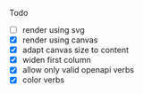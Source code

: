 Todo
- [ ] render using svg 
- [x] render using canvas 
- [x] adapt canvas size to content
- [x] widen first column
- [x] allow only valid openapi verbs
- [x] color verbs